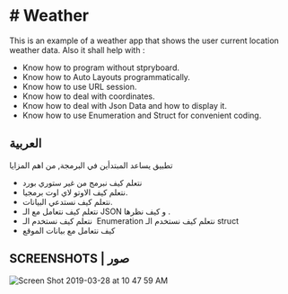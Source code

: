# # Weather

This is an example of a weather app that shows the user current location weather data. 
Also it shall help with :
*  Know how to program without stpryboard. 
*  Know how to Auto Layouts programmatically.
*  Know how to use URL session. 
*  Know how to deal with coordinates.
*  Know how to deal with Json Data and how to display it.
*  Know how to use Enumeration and Struct for convenient coding.


## العربية
تطبيق يساعد المبتدأين في البرمجة, من اهم المزايا
* نتعلم كيف نبرمج من غير ستوري بورد 
* نتعلم كيف الاوتو لاي اوت برمجيا.  
*  نتعلم كيف نستدعي البيانات.  
* نتعلم كيف نتعامل مع الـ JSON و كيف نظرها .  
* نتعلم كيف نستخدم الـ  Enumeration 
نتعلم كيف نستخدم الـ struct  
* كيف نتعامل مع بيانات الموقع

## SCREENSHOTS | صور
![Screen Shot 2019-03-28 at 10 47 59 AM](https://user-images.githubusercontent.com/19398043/55140800-fc5e1f00-5149-11e9-9337-b18e22ff594b.png)

